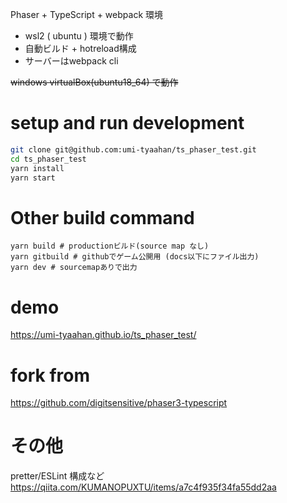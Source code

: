 Phaser + TypeScript + webpack 環境  
- wsl2 ( ubuntu ) 環境で動作
- 自動ビルド + hotreload構成
- サーバーはwebpack cli

~~windows virtualBox(ubuntu18_64) で動作~~  

# setup and run development

```sh
git clone git@github.com:umi-tyaahan/ts_phaser_test.git
cd ts_phaser_test
yarn install
yarn start
```


# Other build command

```
yarn build # productionビルド(source map なし)
yarn gitbuild # githubでゲーム公開用 (docs以下にファイル出力)
yarn dev # sourcemapありで出力
```

# demo

https://umi-tyaahan.github.io/ts_phaser_test/

# fork from

https://github.com/digitsensitive/phaser3-typescript

# その他

pretter/ESLint 構成など  
https://qiita.com/KUMANOPUXTU/items/a7c4f935f34fa55dd2aa

